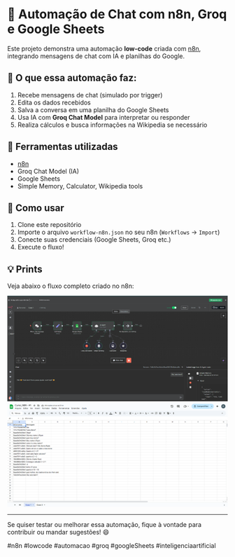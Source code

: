 # 🤖 Automação de Chat com n8n, Groq e Google Sheets

Este projeto demonstra uma automação **low-code** criada com [n8n](https://n8n.io/), integrando mensagens de chat com IA e planilhas do Google.

## 🔧 O que essa automação faz:

1. Recebe mensagens de chat (simulado por trigger)
2. Edita os dados recebidos
3. Salva a conversa em uma planilha do Google Sheets
4. Usa IA com **Groq Chat Model** para interpretar ou responder
5. Realiza cálculos e busca informações na Wikipedia se necessário

## 🚀 Ferramentas utilizadas

- [n8n](https://n8n.io/)
- Groq Chat Model (IA)
- Google Sheets
- Simple Memory, Calculator, Wikipedia tools

## 📂 Como usar

1. Clone este repositório
2. Importe o arquivo `workflow-n8n.json` no seu n8n (`Workflows` → `Import`)
3. Conecte suas credenciais (Google Sheets, Groq etc.)
4. Execute o fluxo!

## 💡 Prints

Veja abaixo o fluxo completo criado no n8n:

![fluxo-n8n](img/fluxo-n8n.png)
![Planilha](img/planilha-GoogleSheets.png)

---

Se quiser testar ou melhorar essa automação, fique à vontade para contribuir ou mandar sugestões! 😄

#n8n #lowcode #automacao #groq #googleSheets #inteligenciaartificial
